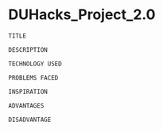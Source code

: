 # DUHacks_Project_2.0

``TITLE``

``DESCRIPTION``

``TECHNOLOGY USED``

``PROBLEMS FACED``

``INSPIRATION``

``ADVANTAGES``

``DISADVANTAGE``

